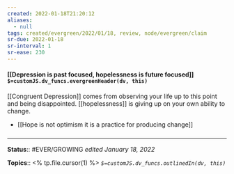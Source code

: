 ```yaml
---
created: 2022-01-18T21:20:12 
aliases:
  - null
tags: created/evergreen/2022/01/18, review, node/evergreen/claim
sr-due: 2022-01-18
sr-interval: 1
sr-ease: 230
---
```


#### [[Depression is past focused, hopelessness is future focused]] `$=customJS.dv_funcs.evergreenHeader(dv, this)`

[[Congruent Depression]] comes from observing your life up to this point and being disappointed. [[hopelessness]] is giving up on your own ability to change.

- [[Hope is not optimism it is a practice for producing change]]

### <hr class="footnote"/>

**Status**:: #EVER/GROWING
*edited January 18, 2022*

**Topics**:: <% tp.file.cursor(1) %>
*`$=customJS.dv_funcs.outlinedIn(dv, this)`*


